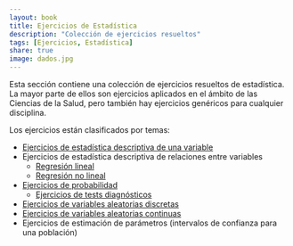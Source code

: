 ```yaml
---
layout: book
title: Ejercicios de Estadística
description: "Colección de ejercicios resueltos"
tags: [Ejercicios, Estadística]
share: true
image: dados.jpg
---
```


Esta sección contiene una colección de ejercicios resueltos de estadística.
La mayor parte de ellos son ejercicios aplicados en el ámbito de las Ciencias de la Salud, pero también hay ejercicios genéricos para cualquier disciplina.

Los ejercicios están clasificados por temas:

- [Ejercicios de estadística descriptiva de una variable](/estadistica/ejercicios/descriptiva.html)
- Ejercicios de estadística descriptiva de relaciones entre variables
  - [Regresión lineal](/estadistica/ejercicios/regresion-lineal.html)
  - [Regresión no lineal](/estadistica/ejercicios/regresion-no-lineal.html)
- [Ejercicios de probabilidad](/estadistica/ejercicios/probabilidad.html)
  - [Ejercicios de tests diagnósticos](/estadistica/ejercicios/tests-diagnosticos.html)
- [Ejercicios de variables aleatorias discretas](/estadistica/ejercicios/variables-aleatorias-discretas.html)
- [Ejercicios de variables aleatorias continuas](/estadistica/ejercicios/variables-aleatorias-continuas.html)
- Ejercicios de estimación de parámetros (intervalos de confianza para una población)